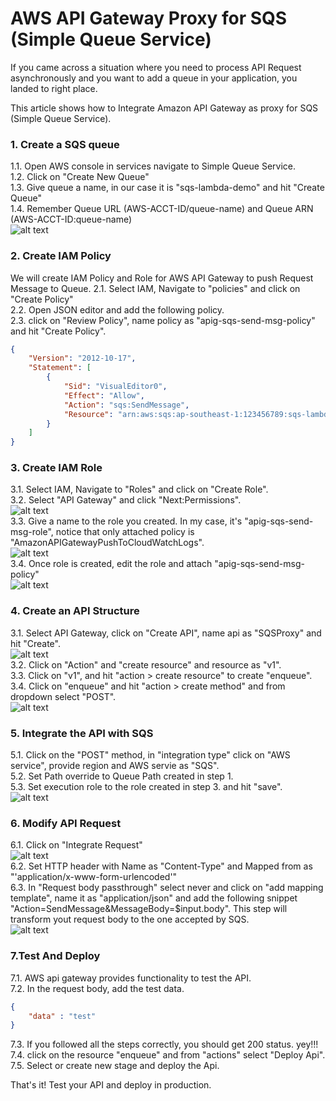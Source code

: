 # AWS API Gateway Proxy for SQS (Simple Queue Service)

If you came across a situation where you need to process API Request asynchronously and you want to add a queue in your application, you landed to right place.

This article shows how to Integrate Amazon API Gateway as proxy for SQS (Simple Queue Service).

### 1. Create a SQS queue ###

1.1. Open AWS console in services navigate to Simple Queue Service. <br />
1.2. Click on "Create New Queue" <br />
1.3. Give queue a name, in our case it is "sqs-lambda-demo" and hit "Create Queue" <br />
1.4. Remember Queue URL (AWS-ACCT-ID/queue-name) and Queue ARN (AWS-ACCT-ID:queue-name) <br />
![alt text](images/sqs_queue.png)

### 2. Create IAM Policy ###

We will create IAM Policy and Role for AWS API Gateway to push Request Message to Queue.
2.1. Select IAM, Navigate to "policies" and click on "Create Policy"  <br />
2.2. Open JSON editor and add the following policy.  <br />
2.3. click on "Review Policy", name policy as "apig-sqs-send-msg-policy" and hit "Create Policy".  <br />

```json
{
    "Version": "2012-10-17",
    "Statement": [
        {
            "Sid": "VisualEditor0",
            "Effect": "Allow",
            "Action": "sqs:SendMessage",
            "Resource": "arn:aws:sqs:ap-southeast-1:123456789:sqs-lambda-demo"
        }
    ]
} 
```

### 3. Create IAM Role ###

3.1. Select IAM, Navigate to "Roles" and click on "Create Role".  <br />
3.2. Select "API Gateway" and click "Next:Permissions".  <br />
![alt text](images/role_apig.png)  <br />
3.3. Give a name to the role you created. In my case, it's "apig-sqs-send-msg-role", notice that only attached policy is "AmazonAPIGatewayPushToCloudWatchLogs".  <br />
![alt text](images/save_role.png)  <br />
3.4. Once role is created, edit the role and attach "apig-sqs-send-msg-policy"  <br />
![alt text](images/attach_policy_to_role.png)  <br />


### 4. Create an API Structure ###

3.1. Select API Gateway, click on "Create API", name api as "SQSProxy" and hit "Create".  <br />
![alt text](images/api_create.png)  <br />
3.2. Click on "Action" and "create resource" and resource as "v1".  <br />
3.3. Click on "v1", and hit "action > create resource" to create "enqueue". <br />
3.4. Click on "enqueue" and hit "action > create method" and from dropdown select "POST". <br />
![alt text](images/resource_structure.png)  <br />

### 5. Integrate the API with SQS ###

5.1. Click on the "POST" method, in "integration type" click on "AWS service", provide region and AWS servie as "SQS". <br />
5.2. Set Path override to Queue Path created in step 1. <br />
5.3. Set execution role to the role created in step 3. and hit "save". <br />
![alt text](images/post_api.png)  <br />

### 6. Modify API Request ###
6.1. Click on "Integrate Request" <br />
![alt text](images/api_req_flow.png)  <br />
6.2. Set HTTP header with Name as "Content-Type" and Mapped from as "'application/x-www-form-urlencoded'" <br />
6.3. In "Request body passthrough" select never and click on "add mapping template", name it as "application/json" and add the following snippet "Action=SendMessage&MessageBody=$input.body". This step will transform yout request body to the one accepted by SQS. <br />
![alt text](images/api_intg.png)  <br />

### 7.Test And Deploy ###
7.1. AWS api gateway provides functionality to test the API. <br />
7.2. In the request body, add the test data. <br />
```json
{
    "data" : "test"
}
```
7.3. If you followed all the steps correctly, you should get 200 status. yey!!! <br />
7.4. click on the resource "enqueue" and from "actions" select "Deploy Api". <br />
7.5. Select or create new stage and deploy the Api. <br />

That's it! Test your API and deploy in production.